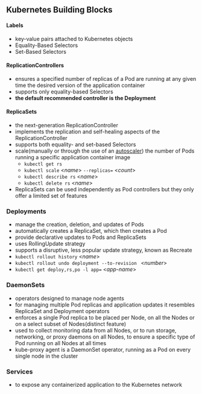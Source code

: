 ## Kubernetes Building Blocks
#### Labels
- key-value pairs attached to Kubernetes objects
- Equality-Based Selectors
- Set-Based Selectors
#### ReplicationControllers
- ensures a specified number of replicas of a Pod are running at any given time the desired version of the application container
- supports only equality-based Selectors
- **the default recommended controller is the Deployment**
#### ReplicaSets
- the next-generation ReplicationController
- implements the replication and self-healing aspects of the ReplicationController
- supports both equality- and set-based Selectors
- scale(manually or through the use of an [autoscaler](https://kubernetes.io/docs/tasks/run-application/horizontal-pod-autoscale/))
  the number of Pods running a specific application container image
  -  `kubectl get rs` 
  - `kubectl scale` <*name*> `--replicas=` <*count*>
  - `kubectl describe rs` <*name*>
  - `kubectl delete rs` <*name*>
- ReplicaSets can be used independently as Pod controllers but they only offer a limited set of features
### Deployments
- manage the creation, deletion, and updates of Pods
- automatically creates a ReplicaSet, which then creates a Pod
- provide declarative updates to Pods and ReplicaSets
- uses RollingUpdate strategy
- supports a disruptive, less popular update strategy, known as Recreate
- `kubectl rollout history` <*name*>
- `kubectl rollout undo deployment --to-revision ` <*number*>
-  `kubectl get deploy,rs,po -l app=` <*app-name*>
### DaemonSets
- operators designed to manage node agents
- for managing multiple Pod replicas and application updates it resembles ReplicaSet and Deployment operators
- enforces a single Pod replica to be placed per Node, on all the Nodes or on a select subset of Nodes(distinct feature)
- used to collect monitoring data from all Nodes, or to run storage, networking, or proxy daemons on all Nodes, to ensure a specific type of Pod running on all Nodes at all times
- kube-proxy agent is a DaemonSet operator, running as a Pod on every single node in the cluster
### Services
- to expose any containerized application to the Kubernetes network


  
  
